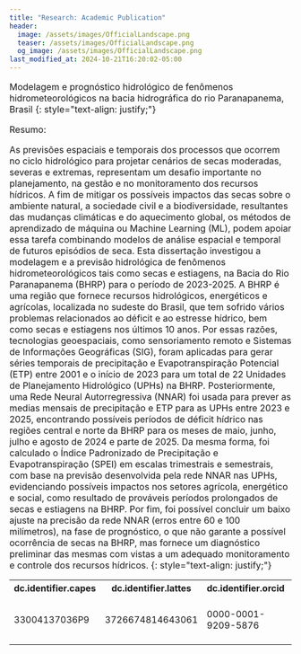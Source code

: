 ```yaml
---
title: "Research: Academic Publication"
header:
  image: /assets/images/OfficialLandscape.png
  teaser: /assets/images/OfficialLandscape.png
  og_image: /assets/images/OfficialLandscape.png
last_modified_at: 2024-10-21T16:20:02-05:00
---
```

<span style="font-size: 16px;">
  
Modelagem e prognóstico hidrológico de fenômenos hidrometeorológicos na bacia hidrográfica do rio Paranapanema, Brasil
{: style="text-align: justify;"}

Resumo:


As previsões espaciais e temporais dos processos que ocorrem no ciclo hidrológico para projetar cenários de secas moderadas, severas e extremas, representam um desafio importante no planejamento, na gestão e no monitoramento dos recursos hídricos. A fim de mitigar os possíveis impactos das secas sobre o ambiente natural, a sociedade civil e a biodiversidade, resultantes das mudanças climáticas e do aquecimento global, os métodos de aprendizado de máquina ou Machine Learning (ML), podem apoiar essa tarefa combinando modelos de análise espacial e temporal de futuros episódios de seca. Esta dissertação investigou a modelagem e a previsão hidrológica de fenômenos hidrometeorológicos tais como secas e estiagens, na Bacia do Rio Paranapanema (BHRP) para o período de 2023-2025. A BHRP é uma região que fornece recursos hidrológicos, energéticos e agrícolas, localizada no sudeste do Brasil, que tem sofrido vários problemas relacionados ao déficit e ao estresse hídrico, bem como secas e estiagens nos últimos 10 anos. Por essas razões, tecnologias geoespaciais, como sensoriamento remoto e Sistemas de Informações Geográficas (SIG), foram aplicadas para gerar séries temporais de precipitação e Evapotranspiração Potencial (ETP) entre 2001 e o início de 2023 para um total de 22 Unidades de Planejamento Hidrológico (UPHs) na BHRP. Posteriormente, uma Rede Neural Autorregressiva (NNAR) foi usada para prever as medias mensais de precipitação e ETP para as UPHs entre 2023 e 2025, encontrando possíveis períodos de déficit hídrico nas regiões central e norte da BHRP para os meses de maio, junho, julho e agosto de 2024 e parte de 2025. Da mesma forma, foi calculado o Índice Padronizado de Precipitação e Evapotranspiração (SPEI) em escalas trimestrais e semestrais, com base na previsão desenvolvida pela rede NNAR nas UPHs, evidenciando possíveis impactos nos setores agrícola, energético e social, como resultado de prováveis períodos prolongados de secas e estiagens na BHRP. Por fim, foi possível concluir um baixo ajuste na precisão da rede NNAR (erros entre 60 e 100 milímetros), na fase de prognóstico, o que não garante a possível ocorrência de secas na BHRP, mas fornece um diagnóstico preliminar das mesmas com vistas a um adequado monitoramento e controle dos recursos hídricos.
{: style="text-align: justify;"}


[Link]: https://hdl.handle.net/11449/257904


<table>
  <tr>
    <th>dc.identifier.capes</th>
    <th>dc.identifier.lattes</th>
    <th>dc.identifier.orcid</th>
    <th>dc.identifier.uri</th>
    <th>dc.publisher</th>
  </tr>
  <tr>
    <td>33004137036P9</td>
    <td>3726674814643061</td>
    <td>0000-0001-9209-5876</td>
    <td>https://hdl.handle.net/11449/257904</td>
    <td>Universidade Estadual Paulista (Unesp)</td>
  </tr>
</table>

